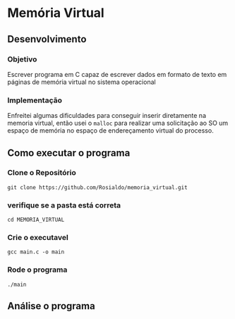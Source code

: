 # Memória Virtual

## Desenvolvimento 

### Objetivo 

Escrever programa em C capaz de escrever dados em formato de texto em páginas de memória virtual no sistema operacional

### Implementação

Enfreitei algumas dificuldades para conseguir inserir diretamente na memoria virtual, então usei o ```malloc``` para realizar uma solicitação ao SO um espaço de memória no espaço de endereçamento virtual do processo.


## Como executar o programa

### Clone o Repositório

```
git clone https://github.com/Rosialdo/memoria_virtual.git
```

### verifique se a pasta está correta

```
cd MEMORIA_VIRTUAL
```

### Crie o executavel

```
gcc main.c -o main
```

### Rode o programa

```
./main
```

## Análise o programa